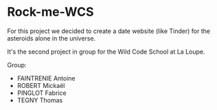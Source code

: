 # Rock-me-WCS

For this project we decided to create a date website (like Tinder) for the asteroids alone in the universe.

It's the second project in group for the Wild Code School at La Loupe.

Group:

- FAINTRENIE Antoine
- ROBERT Mickaël 
- PINGLOT Fabrice
- TEGNY Thomas
